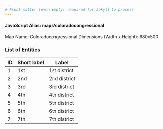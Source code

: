 ```yaml
---
# Front matter (even empty) required for Jekyll to process
---
```


#### JavaScript Alias: maps/coloradocongressional

Map Name: Coloradocongressional
Dimensions (Width x Height): 680x500





### List of Entities

ID | Short label | Label
---|---|---|
1|1st|1st district
2|2nd|2nd district
3|3rd|3rd district
4|4th|4th district
5|5th|5th district
6|6th|6th district
7|7th|7th district

